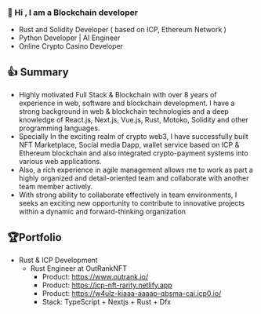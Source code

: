 <!--
<div align="center">
<img src="https://w4ulz-kiaaa-aaaap-qbsma-cai.icp0.io/logo2.svg" align="center" style="width: 80%" />
</div>  
-->
### 👋 Hi , I am a Blockchain developer
- Rust and Solidity Developer ( based on ICP, Ethereum Network )
- Python Developer | AI Engineer
- Online Crypto Casino Developer

👍 Summary
-------------------------------------
- Highly motivated Full Stack & Blockchain with over 8 years of experience in web, software and blockchain development. I have a strong background in web & blockchain technologies and a deep knowledge of React.js, Next.js, Vue.js, Rust, Motoko, Solidity and other programming languages.
- Specially In the exciting realm of crypto web3, I have successfully built NFT Marketplace, Social media Dapp, wallet service based on ICP & Ethereum blockchain and also integrated crypto-payment systems into various web applications.
- Also, a rich experience in agile management allows me to work as part a highly organized and detail-oriented team and collaborate with another team member actively.
- With strong ability to collaborate effectively in team environments, I seeks an exciting new opportunity to contribute to innovative projects within a dynamic and forward-thinking organization

🏆Portfolio
-------------------------------------
- Rust & ICP Development
    - Rust Engineer at OutRankNFT
      - Product: https://www.outrank.io/ 
      - Product: https://icp-nft-rarity.netlify.app 
      - Product: https://w4ulz-kiaaa-aaaap-qbsma-cai.icp0.io/          
      - Stack: TypeScript + Nextjs + Rust + Dfx
